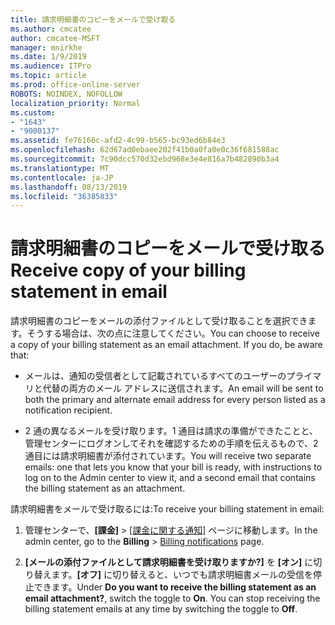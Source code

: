 ```yaml
---
title: 請求明細書のコピーをメールで受け取る
ms.author: cmcatee
author: cmcatee-MSFT
manager: mnirkhe
ms.date: 1/9/2019
ms.audience: ITPro
ms.topic: article
ms.prod: office-online-server
ROBOTS: NOINDEX, NOFOLLOW
localization_priority: Normal
ms.custom:
- "1643"
- "9000137"
ms.assetid: fe76166c-afd2-4c99-b565-bc93ed6b84e3
ms.openlocfilehash: 62d67ad0ebaee202f41b0a0fa0e0c36f681588ac
ms.sourcegitcommit: 7c90dcc570d32ebd968e3e4e816a7b482890b3a4
ms.translationtype: MT
ms.contentlocale: ja-JP
ms.lasthandoff: 08/13/2019
ms.locfileid: "36385833"
---
```

# <a name="receive-copy-of-your-billing-statement-in-email"></a><span data-ttu-id="08257-102">請求明細書のコピーをメールで受け取る</span><span class="sxs-lookup"><span data-stu-id="08257-102">Receive copy of your billing statement in email</span></span>

<span data-ttu-id="08257-p101">請求明細書のコピーをメールの添付ファイルとして受け取ることを選択できます。そうする場合は、次の点に注意してください。</span><span class="sxs-lookup"><span data-stu-id="08257-p101">You can choose to receive a copy of your billing statement as an email attachment. If you do, be aware that:</span></span>
  
- <span data-ttu-id="08257-105">メールは、通知の受信者として記載されているすべてのユーザーのプライマリと代替の両方のメール アドレスに送信されます。</span><span class="sxs-lookup"><span data-stu-id="08257-105">An email will be sent to both the primary and alternate email address for every person listed as a notification recipient.</span></span>

- <span data-ttu-id="08257-106">2 通の異なるメールを受け取ります。1 通目は請求の準備ができたことと、管理センターにログオンしてそれを確認するための手順を伝えるもので、2 通目には請求明細書が添付されています。</span><span class="sxs-lookup"><span data-stu-id="08257-106">You will receive two separate emails: one that lets you know that your bill is ready, with instructions to log on to the Admin center to view it, and a second email that contains the billing statement as an attachment.</span></span>

<span data-ttu-id="08257-107">請求明細書をメールで受け取るには:</span><span class="sxs-lookup"><span data-stu-id="08257-107">To receive your billing statement in email:</span></span>
  
1. <span data-ttu-id="08257-108">管理センターで、**[課金]** \> [[課金に関する通知]](https://go.microsoft.com/fwlink/p/?linkid=853212) ページに移動します。</span><span class="sxs-lookup"><span data-stu-id="08257-108">In the admin center, go to the **Billing** \> [Billing notifications](https://go.microsoft.com/fwlink/p/?linkid=853212) page.</span></span>

2. <span data-ttu-id="08257-p102">**[メールの添付ファイルとして請求明細書を受け取りますか?]** を **[オン]** に切り替えます。**[オフ]** に切り替えると、いつでも請求明細書メールの受信を停止できます。</span><span class="sxs-lookup"><span data-stu-id="08257-p102">Under **Do you want to receive the billing statement as an email attachment?**, switch the toggle to **On**. You can stop receiving the billing statement emails at any time by switching the toggle to **Off**.</span></span>